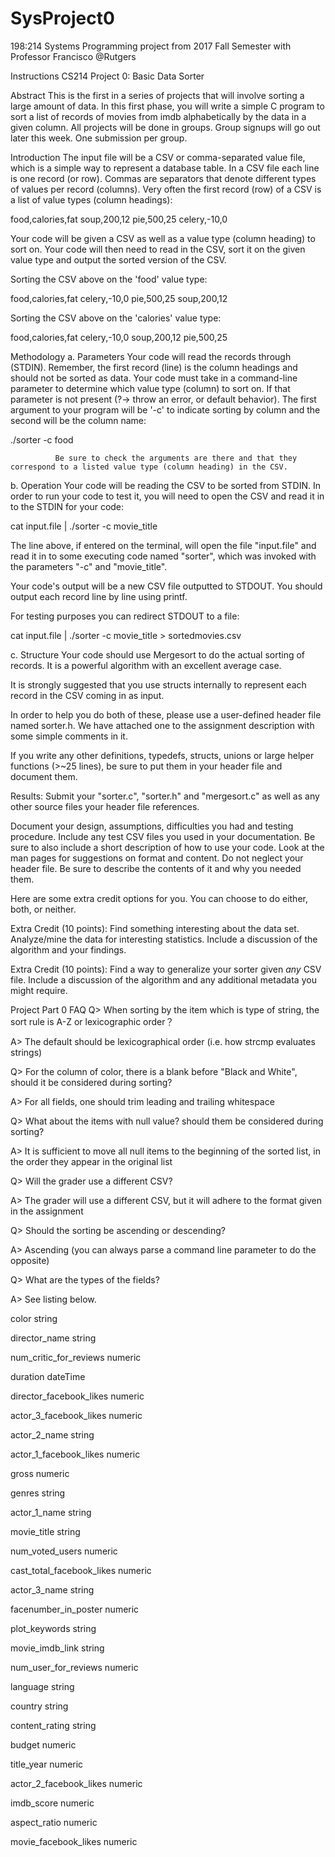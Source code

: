 # SysProject0
198:214 Systems Programming project from 2017 Fall Semester with Professor Francisco @Rutgers

Instructions
CS214 Project 0: Basic Data Sorter
 
Abstract
This is the first in a series of projects that will involve sorting a large amount of data. In this first phase, you will write a simple C program to sort a list of records of movies from imdb alphabetically by the data in a given column. All projects will be done in groups. Group signups will go out later this week. One submission per group.
 
 
Introduction
The input file will be a CSV or comma-separated value file, which is a simple way to represent a database table. In a CSV file each line is one record (or row). Commas are separators that denote different types of values per record (columns). Very often the first record (row) of a CSV is a list of value types (column headings):
 
food,calories,fat
soup,200,12
pie,500,25
celery,-10,0
 
Your code will be given a CSV as well as a value type (column heading) to sort on. Your code will then need to read in the CSV, sort it on the given value type and output the sorted version of the CSV.
 
Sorting the CSV above on the 'food' value type:
 
food,calories,fat
celery,-10,0
pie,500,25
soup,200,12
 
Sorting the CSV above on the 'calories' value type:
 
food,calories,fat
celery,-10,0
soup,200,12
pie,500,25
 
 
Methodology
a. Parameters
Your code will read the records through <standard input> (STDIN). Remember, the first record (line) is the column headings and should not be sorted as data. Your code must take in a command-line parameter to determine which value type (column) to sort on. If that parameter is not present (?-> throw an error, or default behavior). The first argument to your program will be '-c' to indicate sorting by column and the second will be the column name:
 
./sorter -c food
 
              Be sure to check the arguments are there and that they correspond to a listed value type (column heading) in the CSV.
              
b. Operation
Your code will be reading the CSV to be sorted from STDIN. In order to run your code to test it, you will need to open the CSV and read it in to the STDIN for your code:
 
cat input.file | ./sorter -c  movie_title      
 
The line above, if entered on the terminal, will open the file "input.file" and read it in to some executing code named "sorter", which was invoked with the parameters "-c" and "movie_title".
 
Your code's output will be a new CSV file outputted to STDOUT. You should output each record line by line using printf.
 
For testing purposes you can redirect STDOUT to a file:
 
cat input.file | ./sorter -c  movie_title      > sortedmovies.csv
 
c. Structure
Your code should use Mergesort to do the actual sorting of records. It is a powerful algorithm with an excellent average case.
 
It is strongly suggested that you use structs internally to represent each record in the CSV coming in as input.
 
In order to help you do both of these, please use a user-defined header file named sorter.h. We have attached one to the assignment description with some simple comments in it.
             
If you write any other definitions, typedefs, structs, unions or large helper functions (>~25 lines), be sure to put them in your header file and document them.
 
Results:
Submit your "sorter.c", "sorter.h" and "mergesort.c" as well as any other source files your header file references.
 
Document your design, assumptions, difficulties you had and testing procedure. Include any test CSV files you used in your documentation. Be sure to also include a short description of how to use your code. Look at the man pages for suggestions on format and content. Do not neglect your header file. Be sure to describe the contents of it and why you needed them.
 
 
Here are some extra credit options for you. You can choose to do either, both, or neither.
 
Extra Credit (10 points):
Find something interesting about the data set. Analyze/mine the data for interesting statistics. Include a discussion of the algorithm and your findings.
 
Extra Credit (10 points):
Find a way to generalize your sorter given *any* CSV file. Include a discussion of the algorithm and any additional metadata you might require.
 
Project Part 0 FAQ
Q> When sorting by the item which is type of string, the sort rule is A-Z or lexicographic order？

A> The default should be lexicographical order (i.e. how strcmp evaluates strings)


Q> For the column of color, there is a blank before "Black and White", should it be considered during sorting?

A> For all fields, one should trim leading and trailing whitespace

 
Q> What about the items with null value? should them be considered during sorting?

A> It is sufficient to move all null items to the beginning of the sorted list, in the order they appear in the original list


Q> Will the grader use a different CSV?

A> The grader will use a different CSV, but it will adhere to the format given in the assignment


Q> Should the sorting be ascending or descending?

A> Ascending (you can always parse a command line parameter to do the opposite)

 
Q> What are the types of the fields?

A> See listing below.

color
string
 
director_name
string

 
num_critic_for_reviews
numeric
 
duration
dateTime
 
director_facebook_likes
numeric
 
actor_3_facebook_likes
numeric
 
actor_2_name
string
 
actor_1_facebook_likes
numeric
 
gross
numeric
 
genres
string
 
actor_1_name
string
 
movie_title
string
 
num_voted_users
numeric
 
cast_total_facebook_likes
numeric
 
actor_3_name
string
 
facenumber_in_poster
numeric
 
plot_keywords
string
 
movie_imdb_link
string
 
num_user_for_reviews
numeric
 
language
string
 
country
string
 
content_rating
string
 
budget
numeric
 
title_year
numeric
 
actor_2_facebook_likes
numeric
 
imdb_score
numeric
 
aspect_ratio
numeric
 
movie_facebook_likes
numeric
